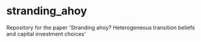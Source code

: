 # stranding_ahoy
Repository for the paper 'Stranding ahoy? Heterogeneous transition beliefs and capital investment choices'
